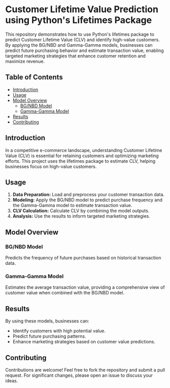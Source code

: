 # Customer Lifetime Value Prediction using Python's Lifetimes Package

This repository demonstrates how to use Python's lifetimes package to predict Customer Lifetime Value (CLV) and identify high-value customers. By applying the BG/NBD and Gamma-Gamma models, businesses can predict future purchasing behavior and estimate transaction value, enabling targeted marketing strategies that enhance customer retention and maximize revenue.

## Table of Contents
- [Introduction](#introduction)
- [Usage](#usage)
- [Model Overview](#model-overview)
  - [BG/NBD Model](#bgnbd-model)
  - [Gamma-Gamma Model](#gamma-gamma-model)
- [Results](#results)
- [Contributing](#contributing)

## Introduction
In a competitive e-commerce landscape, understanding Customer Lifetime Value (CLV) is essential for retaining customers and optimizing marketing efforts. This project uses the lifetimes package to estimate CLV, helping businesses focus on high-value customers.

## Usage

1. **Data Preparation:** Load and preprocess your customer transaction data.
2. **Modeling:** Apply the BG/NBD model to predict purchase frequency and the Gamma-Gamma model to estimate transaction value.
3. **CLV Calculation:** Calculate CLV by combining the model outputs.
4. **Analysis:** Use the results to inform targeted marketing strategies.

## Model Overview

### BG/NBD Model
Predicts the frequency of future purchases based on historical transaction data.

### Gamma-Gamma Model
Estimates the average transaction value, providing a comprehensive view of customer value when combined with the BG/NBD model.

## Results
By using these models, businesses can:
- Identify customers with high potential value.
- Predict future purchasing patterns.
- Enhance marketing strategies based on customer value predictions.

## Contributing
Contributions are welcome! Feel free to fork the repository and submit a pull request. For significant changes, please open an issue to discuss your ideas.
